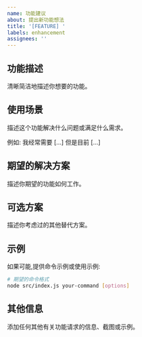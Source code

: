 ```yaml
---
name: 功能建议
about: 提出新功能想法
title: '[FEATURE] '
labels: enhancement
assignees: ''
---
```


## 功能描述

清晰简洁地描述你想要的功能。

## 使用场景

描述这个功能解决什么问题或满足什么需求。

例如: 我经常需要 [...] 但是目前 [...]

## 期望的解决方案

描述你期望的功能如何工作。

## 可选方案

描述你考虑过的其他替代方案。

## 示例

如果可能,提供命令示例或使用示例:

```bash
# 期望的命令格式
node src/index.js your-command [options]
```

## 其他信息

添加任何其他有关功能请求的信息、截图或示例。
